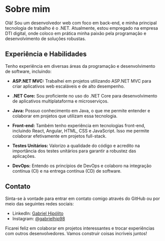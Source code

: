 # Sobre mim

Olá! Sou um desenvolvedor web com foco em back-end, e minha principal tecnologia de trabalho é o .NET. Atualmente, estou empregado na empresa DTI digital, onde coloco em prática minha paixão pela programação e desenvolvimento de soluções robustas.

## Experiência e Habilidades

Tenho experiência em diversas áreas da programação e desenvolvimento de software, incluindo:

- **ASP.NET MVC:** Trabalhei em projetos utilizando ASP.NET MVC para criar aplicativos web escaláveis e de alto desempenho.

- **.NET Core:** Sou proficiente no uso do .NET Core para desenvolvimento de aplicativos multiplataforma e microserviços.

- **Java:** Possuo conhecimento em Java, o que me permite entender e colaborar em projetos que utilizam essa tecnologia.

- **Front-end:** Também tenho experiência em tecnologias front-end, incluindo React, Angular, HTML, CSS e JavaScript. Isso me permite colaborar efetivamente em projetos full-stack.

- **Testes Unitários:** Valorizo a qualidade do código e acredito na importância dos testes unitários para garantir a robustez das aplicações.

- **DevOps:** Entendo os princípios de DevOps e colaboro na integração contínua (CI) e na entrega contínua (CD) de software.

## Contato

Sinta-se à vontade para entrar em contato comigo através do GitHub ou por meio das seguintes redes sociais:

- LinkedIn: [Gabriel Hipólito](https://www.linkedin.com/in/gabriel-hip%C3%B3lito-63a751148/)
- Instagram: [@gabrielhip98](https://www.instagram.com/gabrielhip98/)

Ficarei feliz em colaborar em projetos interessantes e trocar experiências com outros desenvolvedores. Vamos construir coisas incríveis juntos!
